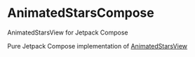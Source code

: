 # AnimatedStarsCompose

AnimatedStarsView for Jetpack Compose

Pure Jetpack Compose implementation of [AnimatedStarsView](https://github.com/sofakingforever/animated-stars-android)
